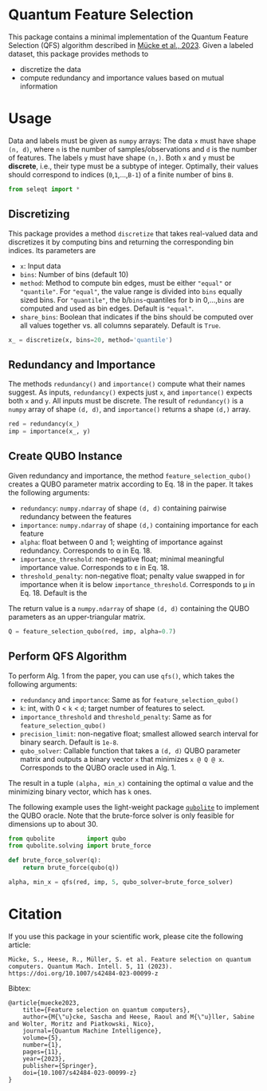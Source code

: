 # Quantum Feature Selection

This package contains a minimal implementation of the Quantum Feature Selection (QFS) algorithm described in [Mücke et al., 2023](https://link.springer.com/article/10.1007/s42484-023-00099-z).
Given a labeled dataset, this package provides methods to

* discretize the data
* compute redundancy and importance values based on mutual information




# Usage

Data and labels must be given as `numpy` arrays:
The data `x` must have shape `(n, d)`, where `n` is the number of samples/observations and `d` is the number of features.
The labels `y` must have shape `(n,)`.
Both `x` and `y` must be **discrete**, i.e., their type must be a subtype of integer.
Optimally, their values should correspond to indices (`0`,`1`,...,`B-1`) of a finite number of bins `B`.

```python
from seleqt import *
```

## Discretizing

This package provides a method `discretize` that takes real-valued data and discretizes it by computing bins and returning the corresponding bin indices.
Its parameters are
* `x`: Input data
* `bins`: Number of bins (default 10)
* `method`: Method to compute bin edges, must be either `"equal"` or `"quantile"`.
    For `"equal"`, the value range is divided into `bins` equally sized bins.
    For `"quantile"`, the b/`bins`-quantiles for b in 0,...,`bins` are computed and used as bin edges. Default is `"equal"`.
* `share_bins`: Boolean that indicates if the bins should be computed over all values together vs. all columns separately. Default is `True`.

```python
x_ = discretize(x, bins=20, method='quantile')
```


## Redundancy and Importance

The methods `redundancy()` and `importance()` compute what their names suggest.
As inputs, `redundancy()` expects just `x`, and `importance()` expects both `x` and `y`.
All inputs must be discrete.
The result of `redundancy()` is a `numpy` array of shape `(d, d)`, and `importance()` returns a shape `(d,)` array.

```python
red = redundancy(x_)
imp = importance(x_, y)
```


## Create QUBO Instance

Given redundancy and importance, the method `feature_selection_qubo()` creates a QUBO parameter matrix according to Eq. 18 in the paper.
It takes the following arguments:
* `redundancy`: `numpy.ndarray` of shape `(d, d)` containing pairwise redundancy between the features
* `importance`: `numpy.ndarray` of shape `(d,)` containing importance for each feature
* `alpha`: float between 0 and 1; weighting of importance against redundancy. Corresponds to α in Eq. 18.
* `importance_threshold`: non-negative float; minimal meaningful importance value. Corresponds to ε in Eq. 18.
* `threshold_penalty`: non-negative float; penalty value swapped in for importance when it is below `importance_threshold`. Corresponds to μ in Eq. 18. Default is the 

The return value is a `numpy.ndarray` of shape `(d, d)` containing the QUBO parameters as an upper-triangular matrix.

```python
Q = feature_selection_qubo(red, imp, alpha=0.7)
```


## Perform QFS Algorithm

To perform Alg. 1 from the paper, you can use `qfs()`, which takes the following arguments:
* `redundancy` and `importance`: Same as for `feature_selection_qubo()`
* `k`: int, with 0 < `k` < `d`; target number of features to select.
* `importance_threshold` and `threshold_penalty`: Same as for `feature_selection_qubo()`
* `precision_limit`: non-negative float; smallest allowed search interval for binary search. Default is `1e-8`.
* `qubo_solver`: Callable function that takes a `(d, d)` QUBO parameter matrix and outputs a binary vector `x` that minimizes `x @ Q @ x`.
Corresponds to the QUBO oracle used in Alg. 1.

The result in a tuple `(alpha, min_x)` containing the optimal α value and the minimizing binary vector, which has `k` ones.

The following example uses the light-weight package [`qubolite`](https://github.com/smuecke/qubolite) to implement the QUBO oracle.
Note that the brute-force solver is only feasible for dimensions up to about 30.

```python
from qubolite         import qubo
from qubolite.solving import brute_force

def brute_force_solver(q):
    return brute_force(qubo(q))

alpha, min_x = qfs(red, imp, 5, qubo_solver=brute_force_solver)
```

# Citation

If you use this package in your scientific work, please cite the following article:

```
Mücke, S., Heese, R., Müller, S. et al. Feature selection on quantum computers. Quantum Mach. Intell. 5, 11 (2023). https://doi.org/10.1007/s42484-023-00099-z
```

Bibtex:
```
@article{muecke2023,
    title={Feature selection on quantum computers},
    author={M{\"u}cke, Sascha and Heese, Raoul and M{\"u}ller, Sabine and Wolter, Moritz and Piatkowski, Nico},
    journal={Quantum Machine Intelligence},
    volume={5},
    number={1},
    pages={11},
    year={2023},
    publisher={Springer},
    doi={10.1007/s42484-023-00099-z}
}
```
